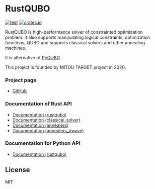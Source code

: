 # RustQUBO

[![test](//github.com/yasuo-ozu/rustqubo/actions/workflows/ci.yml/badge.svg)](//github.com/yasuo-ozu/rustqubo/actions/workflows/ci.yml)
[![crates.io](//img.shields.io/crates/v/rustqubo.svg)](//crates.io/rustqubo)

RustQUBO is high-performance solver of constrainted optimization problem.
It also supports manipulating logical constraints, optimization functions,
QUBO and supports classical solvers and other annealing machines.

It is alternative of [PyQUBO](//github.com/recruit-communications/pyqubo)

This project is founded by MITOU TARGET project in 2020.

### Project page
- [GitHub](//github.com/yasuo-ozu/rustqubo)

### Documentation of Rust API
- [Documentation (rustqubo)](//docs.rs/rustqubo/latest/rustqubo)
- [Documentation (classical_solver)](//docs.rs/classical_solver/latest/classical_solver)
- [Documentation (annealers)](//docs.rs/annealers/latest/annealers)
- [Documentation (annealers_dwave)](//docs.rs/annealers_dwave/latest/annealers_dwave)

### Documentation for Python API
- [Documentation (rustqubo)](//yasuo-ozu.github.io/rustqubo/)

## License

MIT
